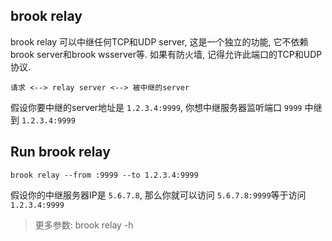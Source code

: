 ## brook relay

brook relay 可以中继任何TCP和UDP server, 这是一个独立的功能, 它不依赖brook server和brook wsserver等. 如果有防火墙, 记得允许此端口的TCP和UDP协议.

```
请求 <--> relay server <--> 被中继的server
```

假设你要中继的server地址是 `1.2.3.4:9999`, 你想中继服务器监听端口 `9999` 中继到 `1.2.3.4:9999`

## Run brook relay

```
brook relay --from :9999 --to 1.2.3.4:9999
```

假设你的中继服务器IP是 `5.6.7.8`, 那么你就可以访问 `5.6.7.8:9999`等于访问`1.2.3.4:9999`

> 更多参数: brook relay -h

